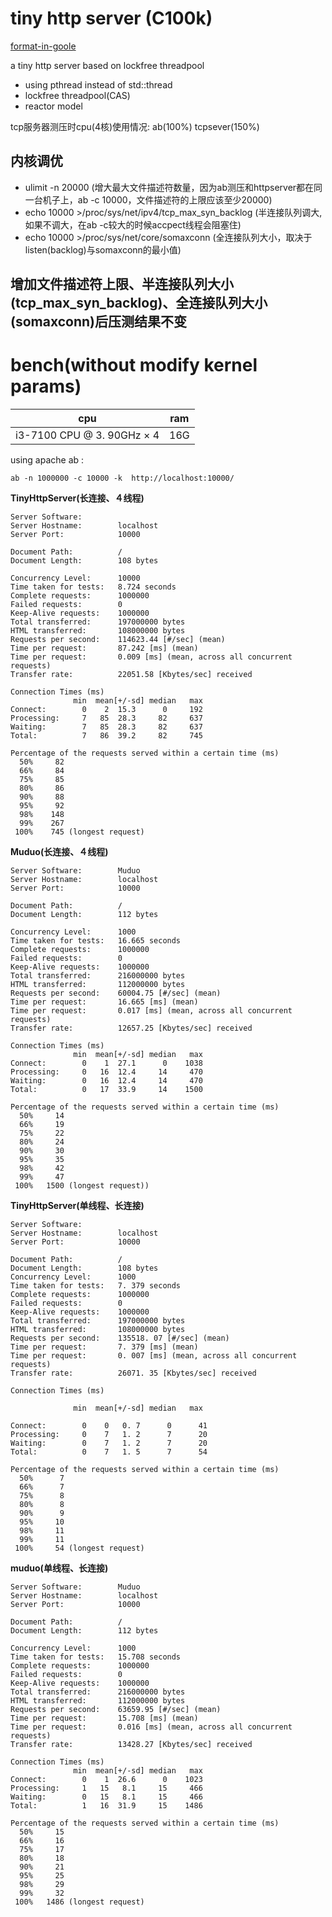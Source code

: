 # tiny http server (C100k)
[format-in-goole](https://zh-google-styleguide.readthedocs.io/en/latest/google-cpp-styleguide/contents/)

a tiny http server based on lockfree threadpool

* using pthread instead of std::thread
* lockfree threadpool(CAS)
* reactor model

tcp服务器测压时cpu(4核)使用情况: ab(100%) tcpsever(150%)

## 内核调优

* ulimit -n 20000 (增大最大文件描述符数量，因为ab测压和httpserver都在同一台机子上，ab -c 10000，文件描述符的上限应该至少20000)
* echo 10000 >/proc/sys/net/ipv4/tcp_max_syn_backlog (半连接队列调大, 如果不调大，在ab -c较大的时候accpect线程会阻塞住)
* echo 10000 >/proc/sys/net/core/somaxconn (全连接队列大小，取决于listen(backlog)与somaxconn的最小值)

## 增加文件描述符上限、半连接队列大小(tcp_max_syn_backlog)、全连接队列大小(somaxconn)后压测结果不变

<!-- [testing page](http://www.howard97.top) -->

# bench(without modify kernel params)

| cpu       |   ram    |
|----------|------------|
| i3-7100 CPU @ 3. 90GHz × 4 | 16G|

using apache ab :

``` shell
ab -n 1000000 -c 10000 -k  http://localhost:10000/
```

 **TinyHttpServer(长连接、４线程)**

``` 
Server Software:        
Server Hostname:        localhost
Server Port:            10000

Document Path:          /
Document Length:        108 bytes

Concurrency Level:      10000
Time taken for tests:   8.724 seconds
Complete requests:      1000000
Failed requests:        0
Keep-Alive requests:    1000000
Total transferred:      197000000 bytes
HTML transferred:       108000000 bytes
Requests per second:    114623.44 [#/sec] (mean)
Time per request:       87.242 [ms] (mean)
Time per request:       0.009 [ms] (mean, across all concurrent requests)
Transfer rate:          22051.58 [Kbytes/sec] received

Connection Times (ms)
              min  mean[+/-sd] median   max
Connect:        0    2  15.3      0     192
Processing:     7   85  28.3     82     637
Waiting:        7   85  28.3     82     637
Total:          7   86  39.2     82     745

Percentage of the requests served within a certain time (ms)
  50%     82
  66%     84
  75%     85
  80%     86
  90%     88
  95%     92
  98%    148
  99%    267
 100%    745 (longest request)
 ```

 **Muduo(长连接、４线程)**

``` 
Server Software:        Muduo
Server Hostname:        localhost
Server Port:            10000

Document Path:          /
Document Length:        112 bytes

Concurrency Level:      1000
Time taken for tests:   16.665 seconds
Complete requests:      1000000
Failed requests:        0
Keep-Alive requests:    1000000
Total transferred:      216000000 bytes
HTML transferred:       112000000 bytes
Requests per second:    60004.75 [#/sec] (mean)
Time per request:       16.665 [ms] (mean)
Time per request:       0.017 [ms] (mean, across all concurrent requests)
Transfer rate:          12657.25 [Kbytes/sec] received

Connection Times (ms)
              min  mean[+/-sd] median   max
Connect:        0    1  27.1      0    1038
Processing:     0   16  12.4     14     470
Waiting:        0   16  12.4     14     470
Total:          0   17  33.9     14    1500

Percentage of the requests served within a certain time (ms)
  50%     14
  66%     19
  75%     22
  80%     24
  90%     30
  95%     35
  98%     42
  99%     47
 100%   1500 (longest request))

 ```

**TinyHttpServer(单线程、长连接)**

``` 
Server Software:   	        
Server Hostname:        localhost   	
Server Port:            10000	

Document Path:          /	 
Document Length:        108 bytes	
Concurrency Level:      1000	 
Time taken for tests:   7. 379 seconds	
Complete requests:      1000000	
Failed requests:        0	
Keep-Alive requests:    1000000	
Total transferred:      197000000 bytes	
HTML transferred:       108000000 bytes	
Requests per second:    135518. 07 [#/sec] (mean)	
Time per request:       7. 379 [ms] (mean)	
Time per request:       0. 007 [ms] (mean, across all concurrent requests)	
Transfer rate:          26071. 35 [Kbytes/sec] received	

Connection Times (ms)	

              min  mean[+/-sd] median   max	

Connect:        0    0   0. 7      0      41	
Processing:     0    7   1. 2      7      20	
Waiting:        0    7   1. 2      7      20	
Total:          0    7   1. 5      7      54	

Percentage of the requests served within a certain time (ms)	
  50%      7	
  66%      7	
  75%      8	
  80%      8	
  90%      9	
  95%     10	
  98%     11	
  99%     11	
 100%     54 (longest request)	
 ```

 **muduo(单线程、长连接)**

``` 
Server Software:        Muduo
Server Hostname:        localhost
Server Port:            10000

Document Path:          /
Document Length:        112 bytes

Concurrency Level:      1000
Time taken for tests:   15.708 seconds
Complete requests:      1000000
Failed requests:        0
Keep-Alive requests:    1000000
Total transferred:      216000000 bytes
HTML transferred:       112000000 bytes
Requests per second:    63659.95 [#/sec] (mean)
Time per request:       15.708 [ms] (mean)
Time per request:       0.016 [ms] (mean, across all concurrent requests)
Transfer rate:          13428.27 [Kbytes/sec] received

Connection Times (ms)
              min  mean[+/-sd] median   max
Connect:        0    1  26.6      0    1023
Processing:     1   15   8.1     15     466
Waiting:        0   15   8.1     15     466
Total:          1   16  31.9     15    1486

Percentage of the requests served within a certain time (ms)
  50%     15
  66%     16
  75%     17
  80%     18
  90%     21
  95%     25
  98%     29
  99%     32
 100%   1486 (longest request)

 ```
